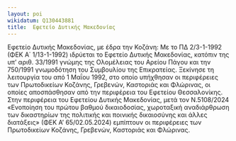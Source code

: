 ```yaml
---
layout: poi
wikidatum: Q130443881
title:  Εφετείο Δυτικής Μακεδονίας
---
```


Εφετείο Δυτικής Μακεδονίας, με έδρα την Κοζάνη: Με το ΠΔ 2/3-1-1992 (ΦΕΚ Α΄ 1/13-1-1992) ιδρύεται το Εφετείο Δυτικής Μακεδονίας, κατόπιν της υπ’ αριθ. 33/1991 γνώμης της Ολομέλειας του Αρείου Πάγου και την 750/1991 γνωμοδότηση του Συμβουλίου της Επικρατείας. Ξεκίνησε τη λειτουργία του από 1 Μαΐου 1992, στο οποίο υπήχθησαν οι περιφέρειες των Πρωτοδικείων Κοζάνης, Γρεβενών, Καστοριάς και Φλώρινας, οι οποίες αποσπάσθησαν από την περιφέρεια του Εφετείου Θεσσαλονίκης. Στην περιφέρεια του Εφετείου Δυτικής Μακεδονίας, μετά τον Ν.5108/2024 «Ενοποίηση του πρώτου βαθμού δικαιοδοσίας, χωροταξική αναδιάρθρωση των δικαστηρίων της πολιτικής και ποινικής δικαιοσύνης και άλλες διατάξεις» (ΦΕΚ Α’ 65/02.05.2024) εμπίπτουν οι περιφέρειες των Πρωτοδικείων Κοζάνης, Γρεβενών, Καστοριάς και Φλώρινας.
  
